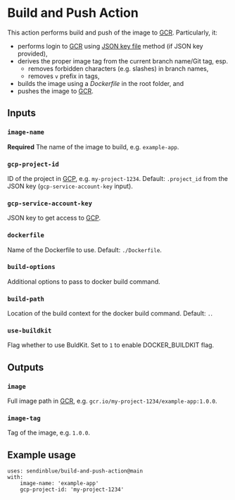 # Build and Push Action

This action performs build and push of the image to [GCR]. Particularly, it:
- performs login to [GCR] using [JSON key file](https://cloud.google.com/container-registry/docs/advanced-authentication) method (if JSON key provided),
- derives the proper image tag from the current branch name/Git tag, esp. 
    - removes forbidden characters (e.g. slashes) in branch names, 
    - removes `v` prefix in tags,
- builds the image using a _Dockerfile_ in the root folder, and
- pushes the image to [GCR].

## Inputs

### `image-name`

**Required** The name of the image to build, e.g. `example-app`.

### `gcp-project-id`

ID of the project in [GCP](https://cloud.google.com/resource-manager/docs/creating-managing-projects), 
e.g. `my-project-1234`. Default: `.project_id` from the JSON key (`gcp-service-account-key` input).

### `gcp-service-account-key`

JSON key to get access to [GCP].

### `dockerfile`

Name of the Dockerfile to use. Default: `./Dockerfile`.

### `build-options`

Additional options to pass to docker build command.

### `build-path`

Location of the build context for the docker build command. Default: `.`.

### `use-buildkit`

Flag whether to use BuldKit. Set to `1` to enable DOCKER_BUILDKIT flag.

## Outputs

### `image`

Full image path in [GCR], e.g. `gcr.io/my-project-1234/example-app:1.0.0`.

### `image-tag`

Tag of the image, e.g. `1.0.0`.

## Example usage

    uses: sendinblue/build-and-push-action@main
    with:
        image-name: 'example-app'
        gcp-project-id: 'my-project-1234'

[GCR]: https://cloud.google.com/container-registry
[GCP]: https://cloud.google.com/
